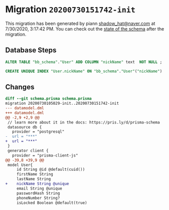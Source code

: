 # Migration `20200730151742-init`

This migration has been generated by piann <shadow_hat@naver.com> at 7/30/2020, 3:17:42 PM.
You can check out the [state of the schema](./schema.prisma) after the migration.

## Database Steps

```sql
ALTER TABLE "bb_schema"."User" ADD COLUMN "nickName" text  NOT NULL ;

CREATE UNIQUE INDEX "User.nickName" ON "bb_schema"."User"("nickName")
```

## Changes

```diff
diff --git schema.prisma schema.prisma
migration 20200730105029-init..20200730151742-init
--- datamodel.dml
+++ datamodel.dml
@@ -2,9 +2,9 @@
 // learn more about it in the docs: https://pris.ly/d/prisma-schema
 datasource db {
   provider = "postgresql"
-  url = "***"
+  url = "***"
 }
 generator client {
   provider = "prisma-client-js"
@@ -39,8 +39,9 @@
 model User{
     id String @id @default(cuid())
     firstName String
     lastName String
+    nickName String @unique
     email String @unique
     passwordHash String
     phoneNumber String?
     isLocked Boolean @default(true)
```


